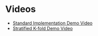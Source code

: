 # Videos
* [Standard Implementation Demo Video](https://drive.google.com/file/d/1mL9_bErcYesNRiX_Gjp2azxuG43HH94K/view?usp=drive_link)
* [Stratified K-fold Demo Video](https://drive.google.com/file/d/1OEJkZKzkqH6-uNhbfgsa4cf82UraXy6x/view?usp=drive_link)
